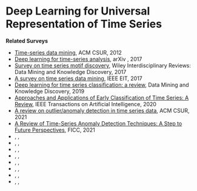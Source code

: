 # Deep Learning for Universal Representation of Time Series

**Related Surveys**

- [Time-series data mining](https://dl.acm.org/doi/pdf/10.1145/2379776.2379788), ACM CSUR, 2012
- [Deep learning for time-series analysis](https://arxiv.org/pdf/1701.01887), arXiv , 2017
- [Survey on time series motif discovery](https://doi.org/10.1002/widm.1199), Wiley Interdisciplinary Reviews: Data Mining and Knowledge Discovery, 2017
- [A survey on time series data mining](https://ieeexplore.ieee.org/abstract/document/8053409), IEEE EIT, 2017
- [Deep learning for time series classification: a review](https://link.springer.com/article/10.1007/s10618-019-00619-1), Data Mining and Knowledge Discovery, 2019
- [Approaches and Applications of Early Classification of Time Series: A Review](https://ieeexplore.ieee.org/abstract/document/9207873), IEEE Transactions on Artificial Intelligence, 2020
- [A review on outlier/anomaly detection in time series data](https://dl.acm.org/doi/pdf/10.1145/3444690), ACM CSUR, 2021
- [A Review of Time-Series Anomaly Detection Techniques: A Step to Future Perspectives](https://link.springer.com/chapter/10.1007/978-3-030-73100-7_60), FICC, 2021
- [](), , 
- [](), , 
- [](), , 
- [](), , 
- [](), , 
- [](), , 
- [](), , 
- [](), , 
